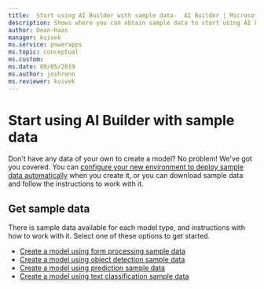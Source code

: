 ```yaml
---
title:  Start using AI Builder with sample data-  AI Builder | Microsoft Docs
description: Shows where you can obtain sample data to start using AI builder.
author: Dean-Haas
manager: kvivek
ms.service: powerapps
ms.topic: conceptual
ms.custom: 
ms.date: 09/05/2019
ms.author: joshrenn
ms.reviewer: kvivek
---
```


# Start using AI Builder with sample data

Don't have any data of your own to create a model? No problem! We've got you covered. You can [configure your new environment to deploy sample data automatically](build-model.md) when you create it, or you can download sample data and follow the instructions to work with it.

## Get sample data

There is sample data available for each model type, and instructions with how to work with it. Select one of these options to get started.

- [Create a model using form processing sample data](\ai-builder-docs\form-processing-sample-data.md)
- [Create a model using object detection sample data](\ai-builder-docs\object-detection-sample-data.md)
- [Create a model using prediction sample data](#)
- [Create a model using text classification sample data](#)
